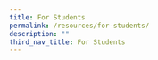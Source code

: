 ```yaml
---
title: For Students
permalink: /resources/for-students/
description: ""
third_nav_title: For Students
---
```

